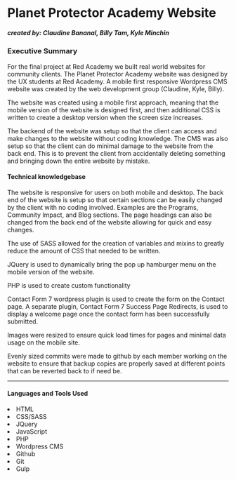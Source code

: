 
</style>
<h1>Planet Protector Academy Website</h1>
<h5>created by: Claudine Bananal, Billy Tam, Kyle Minchin</h5>


<h3>Executive Summary</h3>
<p>For the final project at Red Academy we built real world websites for community clients. The Planet Protector Academy website was designed by the UX students at Red Academy. A mobile first responsive Wordpress CMS website was created by the web development group (Claudine, Kyle, Billy).</p>

<p>The website was created using a mobile first approach, meaning that the mobile version of the website is designed first, and then additional CSS is written to create a desktop version when the screen size increases. </p>

<p>The backend of the website was setup so that the client can access and make changes to the website without coding knowledge. The CMS was also setup so that the client can do minimal damage to the website from the back end. This is to prevent the client from accidentally deleting something and bringing down the entire website by mistake. </p>

<h4>Technical knowledgebase</h4>
<p>The website is responsive for users on both mobile and desktop.  The back end of the website is setup so that certain sections can be easily changed by the client with no coding involved. Examples are the Programs, Community Impact, and Blog sections. The page headings can also be changed from the back end of the website allowing for quick and easy changes. </p>

<p>The use of SASS allowed for the creation of variables and mixins to greatly reduce the amount of CSS that needed to be written. </p>
<p>JQuery is used to dynamically bring the pop up hamburger menu on the mobile version of the website. </p>
<p>PHP is used to create custom functionality</p>
<p>Contact Form 7 wordpress plugin is used to create the form on the Contact page. A separate plugin, Contact Form 7 Success Page Redirects, is used to display a welcome page once the contact form has been successfully submitted.</p>
<p>Images were resized to ensure quick load times for pages and minimal data usage on the mobile site.</p>
<p>Evenly sized commits were made to github by each member working on the website to ensure that backup copies are properly saved at different points that can be reverted back to if need be. </p>
<hr>
<h4>Languages and Tools Used</h4>
<li>HTML</li><li>CSS/SASS</li><li>JQuery</li><li>JavaScript</li><li>PHP</li><li>Wordpress CMS</li><li>Github</li><li>Git</li><li>Gulp</li>
